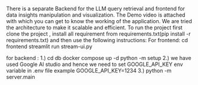 There is a separate Backend for the LLM query retrieval and frontend for data insights manipulation and visualization.
The Demo video is attached with which you can get to know the working of the application.
We are tried the architecture to make it scalable and efficient.
To run the project
first clone the project , install all requirement from requirements.txt(pip install -r requirements.txt)
and then use the following instructions:
For frontend:
cd frontend
streamlit run stream-ui.py

for backend :
1.) cd db 
docker compose up -d
python -m setup
2.) we have used Google AI studio and hence we need to set GOOGLE_API_KEY env variable in .env file example GOOGLE_API_KEY=1234
3.) python -m server.main
